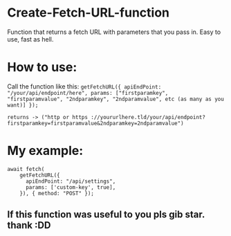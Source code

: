 # Create-Fetch-URL-function
Function that returns a fetch URL with parameters that you pass in. Easy to use, fast as hell.

# How to use:

Call the function like this:
    `getFetchURL({ apiEndPoint: "/your/api/endpoint/here", params: ["firstparamkey", "firstparamvalue", "2ndparamkey", "2ndparamvalue", etc (as many as you want)] });`

    returns -> ("http or https ://yoururlhere.tld/your/api/endpoint?firstparamkey=firstparamvalue&2ndparamkey=2ndparamvalue")

# My example:

    await fetch(
        getFetchURL({
          apiEndPoint: "/api/settings",
          params: ['custom-key', true],
        }), { method: "POST" });

## If this function was useful to you pls gib star. thank :DD

